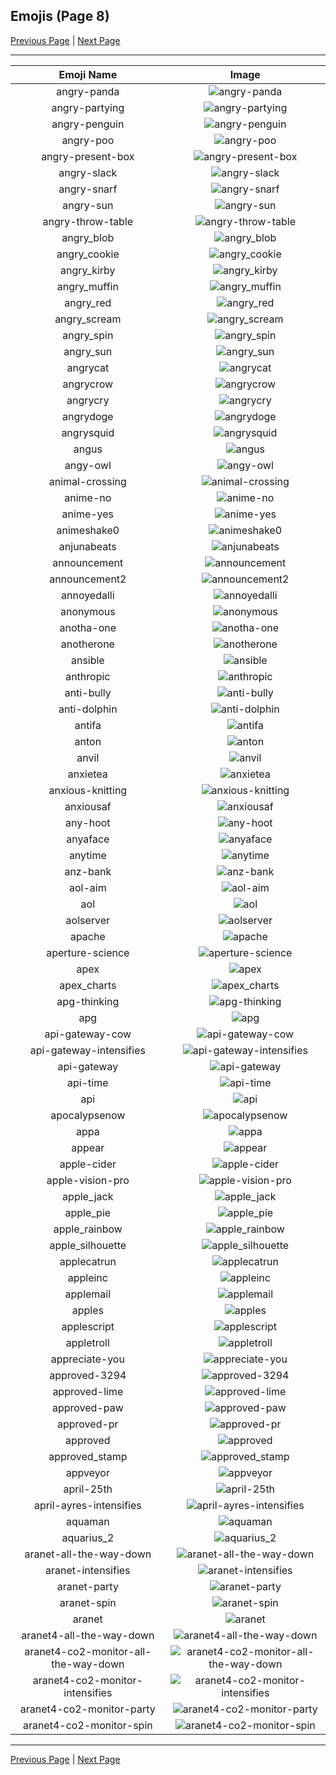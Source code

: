 
## Emojis (Page 8)

[Previous Page](/docs/hc/page-a-0007.md)
  | [Next Page](/docs/hc/page-a-0009.md)

<hr />

|Emoji Name|Image|
| :-: | :-: |
|angry-panda| ![angry-panda](/emojis/hc/angry-panda.png)|
|angry-partying| ![angry-partying](/emojis/hc/angry-partying.png)|
|angry-penguin| ![angry-penguin](/emojis/hc/angry-penguin.png)|
|angry-poo| ![angry-poo](/emojis/hc/angry-poo.png)|
|angry-present-box| ![angry-present-box](/emojis/hc/angry-present-box.png)|
|angry-slack| ![angry-slack](/emojis/hc/angry-slack.png)|
|angry-snarf| ![angry-snarf](/emojis/hc/angry-snarf.png)|
|angry-sun| ![angry-sun](/emojis/hc/angry-sun.png)|
|angry-throw-table| ![angry-throw-table](/emojis/hc/angry-throw-table.png)|
|angry_blob| ![angry_blob](/emojis/hc/angry_blob.png)|
|angry_cookie| ![angry_cookie](/emojis/hc/angry_cookie.png)|
|angry_kirby| ![angry_kirby](/emojis/hc/angry_kirby.png)|
|angry_muffin| ![angry_muffin](/emojis/hc/angry_muffin.png)|
|angry_red| ![angry_red](/emojis/hc/angry_red.gif)|
|angry_scream| ![angry_scream](/emojis/hc/angry_scream.png)|
|angry_spin| ![angry_spin](/emojis/hc/angry_spin.gif)|
|angry_sun| ![angry_sun](/emojis/hc/angry_sun.png)|
|angrycat| ![angrycat](/emojis/hc/angrycat.gif)|
|angrycrow| ![angrycrow](/emojis/hc/angrycrow.png)|
|angrycry| ![angrycry](/emojis/hc/angrycry.png)|
|angrydoge| ![angrydoge](/emojis/hc/angrydoge.png)|
|angrysquid| ![angrysquid](/emojis/hc/angrysquid.png)|
|angus| ![angus](/emojis/hc/angus.png)|
|angy-owl| ![angy-owl](/emojis/hc/angy-owl.png)|
|animal-crossing| ![animal-crossing](/emojis/hc/animal-crossing.png)|
|anime-no| ![anime-no](/emojis/hc/anime-no.png)|
|anime-yes| ![anime-yes](/emojis/hc/anime-yes.png)|
|animeshake0| ![animeshake0](/emojis/hc/animeshake0.gif)|
|anjunabeats| ![anjunabeats](/emojis/hc/anjunabeats.png)|
|announcement| ![announcement](/emojis/hc/announcement.png)|
|announcement2| ![announcement2](/emojis/hc/announcement2.png)|
|annoyedalli| ![annoyedalli](/emojis/hc/annoyedalli.png)|
|anonymous| ![anonymous](/emojis/hc/anonymous.png)|
|anotha-one| ![anotha-one](/emojis/hc/anotha-one.gif)|
|anotherone| ![anotherone](/emojis/hc/anotherone.png)|
|ansible| ![ansible](/emojis/hc/ansible.png)|
|anthropic| ![anthropic](/emojis/hc/anthropic.png)|
|anti-bully| ![anti-bully](/emojis/hc/anti-bully.png)|
|anti-dolphin| ![anti-dolphin](/emojis/hc/anti-dolphin.jpg)|
|antifa| ![antifa](/emojis/hc/antifa.png)|
|anton| ![anton](/emojis/hc/anton.jpg)|
|anvil| ![anvil](/emojis/hc/anvil.png)|
|anxietea| ![anxietea](/emojis/hc/anxietea.png)|
|anxious-knitting| ![anxious-knitting](/emojis/hc/anxious-knitting.gif)|
|anxiousaf| ![anxiousaf](/emojis/hc/anxiousaf.png)|
|any-hoot| ![any-hoot](/emojis/hc/any-hoot.png)|
|anyaface| ![anyaface](/emojis/hc/anyaface.jpg)|
|anytime| ![anytime](/emojis/hc/anytime.jpg)|
|anz-bank| ![anz-bank](/emojis/hc/anz-bank.jpg)|
|aol-aim| ![aol-aim](/emojis/hc/aol-aim.png)|
|aol| ![aol](/emojis/hc/aol.png)|
|aolserver| ![aolserver](/emojis/hc/aolserver.png)|
|apache| ![apache](/emojis/hc/apache.png)|
|aperture-science| ![aperture-science](/emojis/hc/aperture-science.png)|
|apex| ![apex](/emojis/hc/apex.png)|
|apex_charts| ![apex_charts](/emojis/hc/apex_charts.png)|
|apg-thinking| ![apg-thinking](/emojis/hc/apg-thinking.png)|
|apg| ![apg](/emojis/hc/apg.png)|
|api-gateway-cow| ![api-gateway-cow](/emojis/hc/api-gateway-cow.png)|
|api-gateway-intensifies| ![api-gateway-intensifies](/emojis/hc/api-gateway-intensifies.gif)|
|api-gateway| ![api-gateway](/emojis/hc/api-gateway.png)|
|api-time| ![api-time](/emojis/hc/api-time.gif)|
|api| ![api](/emojis/hc/api.png)|
|apocalypsenow| ![apocalypsenow](/emojis/hc/apocalypsenow.png)|
|appa| ![appa](/emojis/hc/appa.png)|
|appear| ![appear](/emojis/hc/appear.gif)|
|apple-cider| ![apple-cider](/emojis/hc/apple-cider.png)|
|apple-vision-pro| ![apple-vision-pro](/emojis/hc/apple-vision-pro.png)|
|apple_jack| ![apple_jack](/emojis/hc/apple_jack.gif)|
|apple_pie| ![apple_pie](/emojis/hc/apple_pie.png)|
|apple_rainbow| ![apple_rainbow](/emojis/hc/apple_rainbow.jpg)|
|apple_silhouette| ![apple_silhouette](/emojis/hc/apple_silhouette.jpg)|
|applecatrun| ![applecatrun](/emojis/hc/applecatrun.gif)|
|appleinc| ![appleinc](/emojis/hc/appleinc.png)|
|applemail| ![applemail](/emojis/hc/applemail.png)|
|apples| ![apples](/emojis/hc/apples.png)|
|applescript| ![applescript](/emojis/hc/applescript.jpg)|
|appletroll| ![appletroll](/emojis/hc/appletroll.jpg)|
|appreciate-you| ![appreciate-you](/emojis/hc/appreciate-you.png)|
|approved-3294| ![approved-3294](/emojis/hc/approved-3294.gif)|
|approved-lime| ![approved-lime](/emojis/hc/approved-lime.gif)|
|approved-paw| ![approved-paw](/emojis/hc/approved-paw.png)|
|approved-pr| ![approved-pr](/emojis/hc/approved-pr.png)|
|approved| ![approved](/emojis/hc/approved.png)|
|approved_stamp| ![approved_stamp](/emojis/hc/approved_stamp.png)|
|appveyor| ![appveyor](/emojis/hc/appveyor.png)|
|april-25th| ![april-25th](/emojis/hc/april-25th.png)|
|april-ayres-intensifies| ![april-ayres-intensifies](/emojis/hc/april-ayres-intensifies.gif)|
|aquaman| ![aquaman](/emojis/hc/aquaman.png)|
|aquarius_2| ![aquarius_2](/emojis/hc/aquarius_2.gif)|
|aranet-all-the-way-down| ![aranet-all-the-way-down](/emojis/hc/aranet-all-the-way-down.gif)|
|aranet-intensifies| ![aranet-intensifies](/emojis/hc/aranet-intensifies.gif)|
|aranet-party| ![aranet-party](/emojis/hc/aranet-party.gif)|
|aranet-spin| ![aranet-spin](/emojis/hc/aranet-spin.gif)|
|aranet| ![aranet](/emojis/hc/aranet.png)|
|aranet4-all-the-way-down| ![aranet4-all-the-way-down](/emojis/hc/aranet4-all-the-way-down.gif)|
|aranet4-co2-monitor-all-the-way-down| ![aranet4-co2-monitor-all-the-way-down](/emojis/hc/aranet4-co2-monitor-all-the-way-down.gif)|
|aranet4-co2-monitor-intensifies| ![aranet4-co2-monitor-intensifies](/emojis/hc/aranet4-co2-monitor-intensifies.gif)|
|aranet4-co2-monitor-party| ![aranet4-co2-monitor-party](/emojis/hc/aranet4-co2-monitor-party.gif)|
|aranet4-co2-monitor-spin| ![aranet4-co2-monitor-spin](/emojis/hc/aranet4-co2-monitor-spin.gif)|

<hr/>

[Previous Page](/docs/hc/page-a-0007.md)
  | [Next Page](/docs/hc/page-a-0009.md)